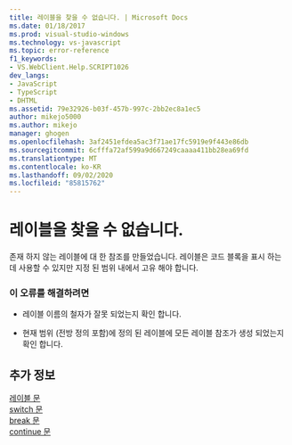 ```yaml
---
title: 레이블을 찾을 수 없습니다. | Microsoft Docs
ms.date: 01/18/2017
ms.prod: visual-studio-windows
ms.technology: vs-javascript
ms.topic: error-reference
f1_keywords:
- VS.WebClient.Help.SCRIPT1026
dev_langs:
- JavaScript
- TypeScript
- DHTML
ms.assetid: 79e32926-b03f-457b-997c-2bb2ec8a1ec5
author: mikejo5000
ms.author: mikejo
manager: ghogen
ms.openlocfilehash: 3af2451efdea5ac3f71ae17fc5919e9f443e86db
ms.sourcegitcommit: 6cfffa72af599a9d667249caaaa411bb28ea69fd
ms.translationtype: MT
ms.contentlocale: ko-KR
ms.lasthandoff: 09/02/2020
ms.locfileid: "85815762"
---
```

# <a name="label-not-found"></a>레이블을 찾을 수 없습니다.
존재 하지 않는 레이블에 대 한 참조를 만들었습니다. 레이블은 코드 블록을 표시 하는 데 사용할 수 있지만 지정 된 범위 내에서 고유 해야 합니다.  
  
### <a name="to-correct-this-error"></a>이 오류를 해결하려면  
  
- 레이블 이름의 철자가 잘못 되었는지 확인 합니다.  
  
- 현재 범위 (전방 정의 포함)에 정의 된 레이블에 모든 레이블 참조가 생성 되었는지 확인 합니다.  
  
## <a name="see-also"></a>추가 정보  
 [레이블 문](../../javascript/reference/labeled-statement-javascript.md)   
 [switch 문](../../javascript/reference/switch-statement-javascript.md)   
 [break 문](../../javascript/reference/break-statement-javascript.md)   
 [continue 문](../../javascript/reference/continue-statement-javascript.md)